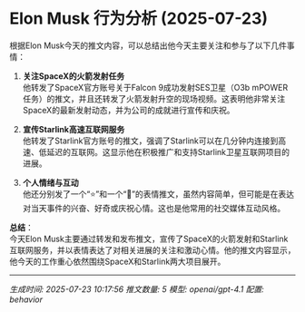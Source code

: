 # Elon Musk 行为分析 (2025-07-23)

根据Elon Musk今天的推文内容，可以总结出他今天主要关注和参与了以下几件事情：

1. **关注SpaceX的火箭发射任务**  
   他转发了SpaceX官方账号关于Falcon 9成功发射SES卫星（O3b mPOWER任务）的推文，并且还转发了火箭发射升空的现场视频。这表明他非常关注SpaceX的最新发射动态，并为公司的成就进行宣传和庆祝。

2. **宣传Starlink高速互联网服务**  
   他转发了Starlink官方账号的推文，强调了Starlink可以在几分钟内连接到高速、低延迟的互联网。这显示他在积极推广和支持Starlink卫星互联网项目的进展。

3. **个人情绪与互动**  
   他还分别发了一个“⭐️”和一个“👀”的表情推文，虽然内容简单，但可能是在表达对当天事件的兴奋、好奇或庆祝心情。这也是他常用的社交媒体互动风格。

**总结**：  
今天Elon Musk主要通过转发和发布推文，宣传了SpaceX的火箭发射和Starlink互联网服务，并以表情表达了对相关进展的关注和激动心情。他的推文内容显示，他今天的工作重心依然围绕SpaceX和Starlink两大项目展开。

---
*生成时间: 2025-07-23 10:17:56*
*推文数量: 5*
*模型: openai/gpt-4.1*
*配置: behavior*
